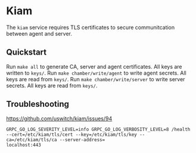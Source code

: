 # Kiam

The `kiam` service requires TLS certificates to secure communitcation between agent and server.

## Quickstart

Run `make all` to generate CA, server and agent certificates. All keys are written to `keys/`.
Run `make chamber/write/agent` to write agent secrets. All keys are read from `keys/`.
Run `make chamber/write/server` to write server secrets. All keys are read from `keys/`.

## Troubleshooting

<https://github.com/uswitch/kiam/issues/94> 

```
GRPC_GO_LOG_SEVERITY_LEVEL=info GRPC_GO_LOG_VERBOSITY_LEVEL=8 /health --cert=/etc/kiam/tls/cert --key=/etc/kiam/tls/key --ca=/etc/kiam/tls/ca --server-address=
localhost:443
```

